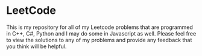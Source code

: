 # LeetCode
This is my repository for all of my Leetcode problems that are programmed in C++, C#, Python and I may do some in Javascript as well.
Please feel free to view the solutions to any of my problems and provide any feedback that you think will be helpful.


